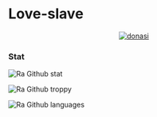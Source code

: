 # Love-slave

<div align="center">
<a href="https://ibb.co/NpX1j11"><img src="https://telegra.ph/file/f61e0207031277cae2d65.png" alt="donasi" border="0"></a>
</div>

### Stat
![Ra Github stat](https://github-readme-stats.vercel.app/api?username=BOTCAHX&theme=midnight-purple&show_icons=true) 

![Ra Github troppy](https://github-profile-trophy.vercel.app/?username=BOTCAHX&theme=monokai)

![Ra Github languages](https://github-readme-stats.vercel.app/api/top-langs/?username=BOTCAHX&theme=tokyonight)

